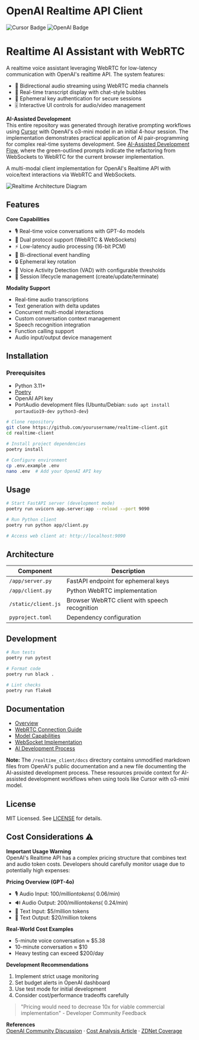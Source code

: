 # OpenAI Realtime API Client

![Cursor Badge](https://img.shields.io/badge/Built%20with-Cursor-2ea44f?logo=cursor) ![OpenAI Badge](https://img.shields.io/badge/Powered%20by-OpenAI%20o3--mini-412991)

# Realtime AI Assistant with WebRTC

A realtime voice assistant leveraging WebRTC for low-latency communication with OpenAI's realtime API. The system features:

- 🔁 Bidirectional audio streaming using WebRTC media channels
- 💬 Real-time transcript display with chat-style bubbles
- 🔐 Ephemeral key authentication for secure sessions
- 🎚️ Interactive UI controls for audio/video management

**AI-Assisted Development**  
This entire repository was generated through iterative prompting workflows using [Cursor](https://cursor.sh/) with OpenAI's o3-mini model in an initial 4-hour session. The implementation demonstrates practical application of AI pair-programming for complex real-time systems development. See [AI-Assisted Development Flow](/realtime_client/docs/Prompting_history.png), where the green-outlined prompts indicate the refactoring from WebSockets to WebRTC for the current browser implementation.

A multi-modal client implementation for OpenAI's Realtime API with voice/text interactions via WebRTC and WebSockets.

![Realtime Architecture Diagram](https://openaidevs.retool.com/api/file/55b47800-9aaf-48b9-90d5-793ab227ddd3)

## Features

**Core Capabilities**

- 🎙️ Real-time voice conversations with GPT-4o models
- 📡 Dual protocol support (WebRTC & WebSockets)
- ⚡ Low-latency audio processing (16-bit PCM)
- 🔄 Bi-directional event handling
- 🔒 Ephemeral key rotation
- 🎯 Voice Activity Detection (VAD) with configurable thresholds
- 🔄 Session lifecycle management (create/update/terminate)

**Modality Support**

- Real-time audio transcriptions
- Text generation with delta updates
- Concurrent multi-modal interactions
- Custom conversation context management
- Speech recognition integration
- Function calling support
- Audio input/output device management

## Installation

### Prerequisites

- Python 3.11+
- [Poetry](https://python-poetry.org/docs/#installation)
- OpenAI API key
- PortAudio development files (Ubuntu/Debian: `sudo apt install portaudio19-dev python3-dev`)

```bash
# Clone repository
git clone https://github.com/yourusername/realtime-client.git
cd realtime-client

# Install project dependencies
poetry install

# Configure environment
cp .env.example .env
nano .env  # Add your OpenAI API key
```

## Usage

```bash
# Start FastAPI server (development mode)
poetry run uvicorn app.server:app --reload --port 9090

# Run Python client
poetry run python app/client.py

# Access web client at: http://localhost:9090
```

## Architecture

| Component           | Description                                   |
| ------------------- | --------------------------------------------- |
| `/app/server.py`    | FastAPI endpoint for ephemeral keys           |
| `/app/client.py`    | Python WebRTC implementation                  |
| `/static/client.js` | Browser WebRTC client with speech recognition |
| `pyproject.toml`    | Dependency configuration                      |

## Development

```bash
# Run tests
poetry run pytest

# Format code
poetry run black .

# Lint checks
poetry run flake8
```

## Documentation

- [Overview](/realtime_client/docs/realtime_overview.md)
- [WebRTC Connection Guide](/realtime_client/docs/realtime_connect_with_WebRTC.md)
- [Model Capabilities](/realtime_client/docs/realtime_model_capabilities.md)
- [WebSocket Implementation](/realtime_client/docs/realtime_connect_with_Websockets.md)
- [AI Development Process](/realtime_client/docs/ai_development_process.md)

**Note:** The `/realtime_client/docs` directory contains unmodified markdown files from OpenAI's public documentation and a new file documenting the AI-assisted development process. These resources provide context for AI-assisted development workflows when using tools like Cursor with o3-mini model.

## License

MIT Licensed. See [LICENSE](LICENSE) for details.

## Cost Considerations ⚠️

**Important Usage Warning**  
OpenAI's Realtime API has a complex pricing structure that combines text and audio token costs. Developers should carefully monitor usage due to potentially high expenses:

**Pricing Overview (GPT-4o)**

- 🎙️ Audio Input: $100/million tokens (~$0.06/min)
- 🔊 Audio Output: $200/million tokens (~$0.24/min)
- 📝 Text Input: $5/million tokens
- 📄 Text Output: $20/million tokens

**Real-World Cost Examples**

- 5-minute voice conversation ≈ $5.38
- 10-minute conversation ≈ $10
- Heavy testing can exceed $200/day

**Development Recommendations**

1. Implement strict usage monitoring
2. Set budget alerts in OpenAI dashboard
3. Use test mode for initial development
4. Consider cost/performance tradeoffs carefully

> "Pricing would need to decrease 10x for viable commercial implementation" - Developer Community Feedback

**References**  
[OpenAI Community Discussion](https://community.openai.com/t/realtime-api-extremely-expensive/966825) ·
[Cost Analysis Article](https://seasalt.ai/blog/openai-chatgpt-realtime-api-cost-breakdown) ·
[ZDNet Coverage](https://www.zdnet.com/article/openai-lets-developers-build-real-time-voice-apps-at-a-substantial-premium/)

